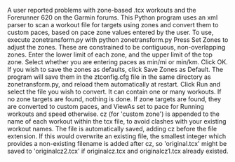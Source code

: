 A user reported problems with zone-based .tcx workouts and the Forerunner
620 on the Garmin forums.
This Python program uses an xml parser to scan a workout file for targets
using zones and convert them to custom paces, based on pace zone values
entered by the user.
To use, execute zonetransform.py with python zonetransform.py
Press Set Zones to adjust the zones. These are constrained to be contiguous,
non-overlapping zones. Enter the lower limit of each zone, and the upper limit
of the top zone. Select whether you are entering paces as min/mi or min/km.
Click OK.
If you wish to save the zones as defaults, click Save Zones as Default.
The program will save them in the ztconfig.cfg file in the same directory as
zonetransform.py, and reload them automatically at restart.
Click Run and select the file you wish to convert. It can contain one or many
workouts. 
If no zone targets are found, nothing is done.
If zone targets are found, they are converted to custom paces, and ViewAs set
to pace for Running workouts and speed otherwise. cz (for 'custom zone') is 
appended to the name of each workout within the tcx file, to avoid clashes
with your existing workout names. The file is automatically saved, adding cz
before the file extension. If this would overwrite an existing file, the
smallest integer which provides a non-existing filename is added after cz, so
'original.tcx' might be saved to 'originalcz2.tcx' if originalcz.tcx and
originalcz1.tcx already existed.
